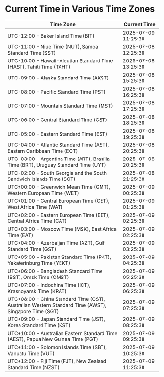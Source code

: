 # Current Time in Various Time Zones

| Time Zone | Current Time |
|-----------|--------------|
| UTC-12:00 - Baker Island Time (BIT) | 2025-07-09 11:25:38 |
| UTC-11:00 - Niue Time (NUT), Samoa Standard Time (SST) | 2025-07-08 12:25:38 |
| UTC-10:00 - Hawaii-Aleutian Standard Time (HAST), Tahiti Time (TAHT) | 2025-07-08 13:25:38 |
| UTC-09:00 - Alaska Standard Time (AKST) | 2025-07-08 15:25:38 |
| UTC-08:00 - Pacific Standard Time (PST) | 2025-07-08 16:25:38 |
| UTC-07:00 - Mountain Standard Time (MST) | 2025-07-08 17:25:38 |
| UTC-06:00 - Central Standard Time (CST) | 2025-07-08 18:25:38 |
| UTC-05:00 - Eastern Standard Time (EST) | 2025-07-08 19:25:38 |
| UTC-04:00 - Atlantic Standard Time (AST), Eastern Caribbean Time (ECT) | 2025-07-08 20:25:38 |
| UTC-03:00 - Argentina Time (ART), Brasília Time (BRT), Uruguay Standard Time (UYT) | 2025-07-08 20:25:38 |
| UTC-02:00 - South Georgia and the South Sandwich Islands Time (SGT) | 2025-07-08 21:25:38 |
| UTC±00:00 - Greenwich Mean Time (GMT), Western European Time (WET) | 2025-07-09 00:25:38 |
| UTC+01:00 - Central European Time (CET), West Africa Time (WAT) | 2025-07-09 01:25:38 |
| UTC+02:00 - Eastern European Time (EET), Central Africa Time (CAT) | 2025-07-09 02:25:38 |
| UTC+03:00 - Moscow Time (MSK), East Africa Time (EAT) | 2025-07-09 02:25:38 |
| UTC+04:00 - Azerbaijan Time (AZT), Gulf Standard Time (GST) | 2025-07-09 03:25:38 |
| UTC+05:00 - Pakistan Standard Time (PKT), Yekaterinburg Time (YEKT) | 2025-07-09 04:25:38 |
| UTC+06:00 - Bangladesh Standard Time (BST), Omsk Time (OMST) | 2025-07-09 05:25:38 |
| UTC+07:00 - Indochina Time (ICT), Krasnoyarsk Time (KRAT) | 2025-07-09 06:25:38 |
| UTC+08:00 - China Standard Time (CST), Australian Western Standard Time (AWST), Singapore Time (SGT) | 2025-07-09 07:25:38 |
| UTC+09:00 - Japan Standard Time (JST), Korea Standard Time (KST) | 2025-07-09 08:25:38 |
| UTC+10:00 - Australian Eastern Standard Time (AEST), Papua New Guinea Time (PGT) | 2025-07-09 09:25:38 |
| UTC+11:00 - Solomon Islands Time (SBT), Vanuatu Time (VUT) | 2025-07-09 10:25:38 |
| UTC+12:00 - Fiji Time (FJT), New Zealand Standard Time (NZST) | 2025-07-09 11:25:38 |

